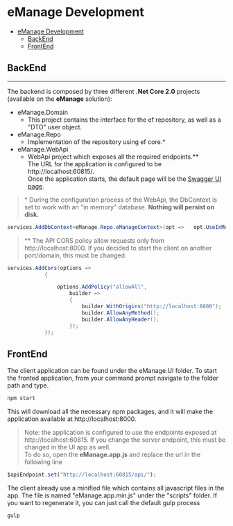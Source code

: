# eManage Development 

- [eManage Development](#emanage-development)
    - [BackEnd](#backend)
    - [FrontEnd](#frontend)

## BackEnd

----------
The backend is composed by three different **.Net Core 2.0** projects (available on the **eManage** solution): 

- eManage.Domain
  - This project contains the interface for the ef repository, as well as a "DTO" user object.
- eManage.Repo
  - Implementation of the repository using ef core.*
- eManage.WebApi
  - WebApi project which exposes all the required endpoints.**\
    The URL for the application is configured to be http://localhost:60815/.\
    Once the application starts, the default page will be the [Swagger UI page](https://swagger.io/swagger-ui/).

>\* During the configuration process of the WebApi, the DbContext is set to work with an "in memory" database. **Nothing will persist on disk.**

```csharp
services.AddDbContext<eManage.Repo.eManageContext>(opt =>   opt.UseInMemoryDatabase("neverlandDb"));
```

> \** The API CORS policy allow requests only from http://localhost:8000. If you decided to start the client on another port/domain, this must be changed.

```csharp
services.AddCors(options =>
            {

                options.AddPolicy("allowAll",
                    builder =>
                    {
                        builder.WithOrigins("http://localhost:8000");
                        builder.AllowAnyMethod();
                        builder.AllowAnyHeader();
                    });
            });
```

## FrontEnd

The client application can be found under the eManage.UI folder.
To start the fronted application, from your command prompt navigate to the folder path and type.

```sh
npm start
```

This will download all the necessary npm packages, and it will make the application available at http://localhost:8000.

> Note: the application is configured to use the endpoints exposed at http://localhost:60815. If you change the server endpoint, this must be changed in the UI app as well.  
To do so, open the **eManage.app.js** and replace the url in the following line

```js
$apiEndpoint.set("http://localhost:60815/api/");
```

The client already use a minified file which contains all javascript files in the app. The file is named "eManage.app.min.js" under the "scripts" folder.
If you want to regenerate it, you can just call the default gulp process 

```sh
gulp
```
